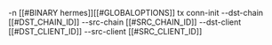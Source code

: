 -n [[#BINARY hermes]][[#GLOBALOPTIONS]] tx conn-init --dst-chain [[#DST_CHAIN_ID]] --src-chain [[#SRC_CHAIN_ID]] --dst-client [[#DST_CLIENT_ID]] --src-client [[#SRC_CLIENT_ID]]
